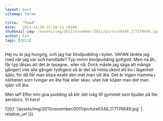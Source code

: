 ```yaml
---
layout: post
sitemap: false

title:  "Food"
date:   2011-11-30 15:58:13 +0100
thumbnail-img: /assets/img/2011/november/2011/picture0346_177178649.jpg
author: Eva
tags: [2011]
---
```


Hej nu är jag hungrig, och jag har blodpudding i kylen. VAFAN tänkte jag med när jag var och handlade? Typ mmm blodpudding gottgott. Men nä åh.. får typ låtsas att det är lasagne.. eller nå. Dock måste jag säga att många gånger( inte alla gånger tydligen) så är det så himla skönt att bo i lägenhet själv, för då får man köpa exakt den mat man vill äta. Det är ingen mamma i närheten som tvingar en äta fisk eller skav, utan här köper man det man själv vill äta.



Men iaf! Efter min goa pudding så blir det iväg till gymmet som bjuder på lite aerobics. Vi hörs!

![]({{ '/assets/img/2011/november/2011/picture0346_177178649.jpg'  | relative_url }})


